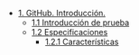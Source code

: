- [1. GitHub. Introducción.](#1-github-introducción)
    - [1.1 Introducción de prueba](#11-introducción-prueba)
    - [1.2 Especificaciones](#12-Especificaciones)
        - [1.2.1 Características](#121-Características)




